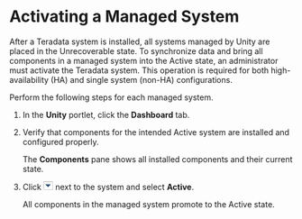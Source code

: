 # Activating a Managed System

After a Teradata system is installed, all systems managed by Unity are placed in the Unrecoverable state. To synchronize data and bring all components in a managed system into the Active state, an administrator must activate the Teradata system. This operation is required for both high-availability (HA) and single system (non-HA) configurations.

Perform the following steps for each managed system.

1.  In the **Unity** portlet, click the **Dashboard** tab.
2.  Verify that components for the intended Active system are installed and configured properly.

    The **Components** pane shows all installed components and their current state.

3.  Click ![](nop1543850125563.gif) next to the system and select **Active**.

    All components in the managed system promote to the Active state.


